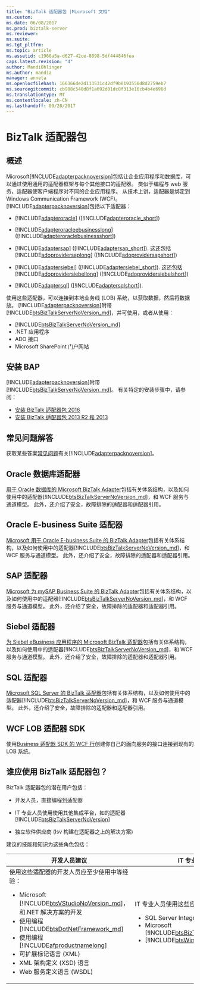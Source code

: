 ```yaml
---
title: "BizTalk 适配器包 |Microsoft 文档"
ms.custom: 
ms.date: 06/08/2017
ms.prod: biztalk-server
ms.reviewer: 
ms.suite: 
ms.tgt_pltfrm: 
ms.topic: article
ms.assetid: c1960a5a-d627-42ce-8898-5df444846fea
caps.latest.revision: "4"
author: MandiOhlinger
ms.author: mandia
manager: anneta
ms.openlocfilehash: 166366de2d113531c42df9b6193556d8d2759eb7
ms.sourcegitcommit: cb908c540d8f1a692d01dc8f313e16cb4b4e696d
ms.translationtype: MT
ms.contentlocale: zh-CN
ms.lasthandoff: 09/20/2017
---
```

# <a name="biztalk-adapter-pack"></a>BizTalk 适配器包
## <a name="overview"></a>概述
 Microsoft[!INCLUDE[adapterpacknoversion](../includes/adapterpacknoversion-md.md)]包括让企业应用程序和数据库，可以通过使用通用的适配器框架与每个其他接口的适配器。 类似于编程与 web 服务，适配器使客户端程序对不同的企业应用程序。 从技术上讲，适配器是绑定到 Windows Communication Framework (WCF)。 [!INCLUDE[adapterpacknoversion](../includes/adapterpacknoversion-md.md)]包括以下适配器：  
  
-   [!INCLUDE[adapteroracle](../includes/adapteroracle-md.md)] ([!INCLUDE[adapteroracle_short](../includes/adapteroracle-short-md.md)])  
  
-   [!INCLUDE[adapteroracleebusinesslong](../includes/adapteroracleebusinesslong-md.md)] ([!INCLUDE[adapteroraclebusinessshort](../includes/adapteroraclebusinessshort-md.md)])  
  
-   [!INCLUDE[adaptersap](../includes/adaptersap-md.md)] ([!INCLUDE[adaptersap_short](../includes/adaptersap-short-md.md)]). 这还包括[!INCLUDE[adoprovidersaplong](../includes/adoprovidersaplong-md.md)] ([!INCLUDE[adoprovidersapshort](../includes/adoprovidersapshort-md.md)])  
  
-   [!INCLUDE[adaptersiebel](../includes/adaptersiebel-md.md)] ([!INCLUDE[adaptersiebel_short](../includes/adaptersiebel-short-md.md)]). 这还包括[!INCLUDE[adoprovidersiebellong](../includes/adoprovidersiebellong-md.md)] ([!INCLUDE[adoprovidersiebelshort](../includes/adoprovidersiebelshort-md.md)])  
  
-   [!INCLUDE[adaptersql](../includes/adaptersql-md.md)] ([!INCLUDE[adaptersqlshort](../includes/adaptersqlshort-md.md)]).  

使用这些适配器，可以连接到本地业务线 (LOB) 系统，以获取数据，然后将数据放。 [!INCLUDE[adapterpacknoversion](../includes/adapterpacknoversion-md.md)]附带[!INCLUDE[btsBizTalkServerNoVersion_md](../includes/btsbiztalkservernoversion-md.md)]，并可使用，或者从使用： 

* [!INCLUDE[btsBizTalkServerNoVersion_md](../includes/btsbiztalkservernoversion-md.md)]
* .NET 应用程序
* ADO 接口
* Microsoft SharePoint 门户网站

## <a name="install-bap"></a>安装 BAP
[!INCLUDE[adapterpacknoversion](../includes/adapterpacknoversion-md.md)]附带[!INCLUDE[btsBizTalkServerNoVersion_md](../includes/btsbiztalkservernoversion-md.md)]。 有关特定的安装步骤中，请参阅：

* [安装 BizTalk 适配器包 2016](../adapters-and-accelerators/install-the-biztalk-adapter-pack-2016.md)
* [安装 BizTalk 适配器包 2013 R2 和 2013](../adapters-and-accelerators/install-biztalk-adapter-pack-2013-r2-and-2013.md)
 
## <a name="faq"></a>常见问题解答 
获取某些答案[常见问题](../adapters-and-accelerators/frequently-asked-questions-for-the-biztalk-adapter-pack.md)有关[!INCLUDE[adapterpacknoversion](../includes/adapterpacknoversion-md.md)]。

## <a name="oracle-database-adapter"></a>Oracle 数据库适配器
[用于 Oracle 数据库的 Microsoft BizTalk Adapter](../adapters-and-accelerators/adapter-oracle-database/microsoft-biztalk-adapter-for-oracle-database-documentation.md)包括有关体系结构，以及如何使用中的适配器[!INCLUDE[btsBizTalkServerNoVersion_md](../includes/btsbiztalkservernoversion-md.md)]，和 WCF 服务与通道模型。 此外，还介绍了安全，故障排除的适配器和适配器引用。 

## <a name="oracle-e-business-suite-adapter"></a>Oracle E-business Suite 适配器
[Microsoft 用于 Oracle E-business Suite 的 BizTalk Adapter](../adapters-and-accelerators/adapter-oracle-ebs/microsoft-biztalk-adapter-for-oracle-e-business-suite-documentation.md)包括有关体系结构，以及如何使用中的适配器[!INCLUDE[btsBizTalkServerNoVersion_md](../includes/btsbiztalkservernoversion-md.md)]，和 WCF 服务与通道模型。 此外，还介绍了安全，故障排除的适配器和适配器引用。 

## <a name="sap-adapter"></a>SAP 适配器
[Microsoft 为 mySAP Business Suite 的 BizTalk Adapter](../adapters-and-accelerators/adapter-sap/microsoft-biztalk-adapter-for-mysap-business-suite-documentation.md)包括有关体系结构，以及如何使用中的适配器[!INCLUDE[btsBizTalkServerNoVersion_md](../includes/btsbiztalkservernoversion-md.md)]，和 WCF 服务与通道模型。 此外，还介绍了安全，故障排除的适配器和适配器引用。 

## <a name="siebel-adapter"></a>Siebel 适配器
[为 Siebel eBusiness 应用程序的 Microsoft BizTalk 适配器](../adapters-and-accelerators/adapter-siebel/microsoft-biztalk-adapter-for-siebel-ebusiness-applications-documentation.md)包括有关体系结构，以及如何使用中的适配器[!INCLUDE[btsBizTalkServerNoVersion_md](../includes/btsbiztalkservernoversion-md.md)]，和 WCF 服务与通道模型。 此外，还介绍了安全，故障排除的适配器和适配器引用。 
 
## <a name="sql-adapter"></a>SQL 适配器 
[Microsoft SQL Server 的 BizTalk 适配器](../adapters-and-accelerators/adapter-sql/microsoft-biztalk-adapter-for-sql-server-documentation.md)包括有关体系结构，以及如何使用中的适配器[!INCLUDE[btsBizTalkServerNoVersion_md](../includes/btsbiztalkservernoversion-md.md)]，和 WCF 服务与通道模型。 此外，还介绍了安全，故障排除的适配器和适配器引用。 

## <a name="wcf-lob-adapter-sdk"></a>WCF LOB 适配器 SDK
使用[Business 适配器 SDK 的 WCF 行](../adapters-and-accelerators/wcf-lob-adapter-sdk/microsoft-wcf-line-of-business-adapter-sdk-documentation.md)创建你自己的面向服务的接口连接到现有的 LOB 系统。 

## <a name="who-should-use-the-biztalk-adapter-pack"></a>谁应使用 BizTalk 适配器包？
 
BizTalk 适配器包的潜在用户包括：  
  
-   开发人员，直接编程到适配器
  
-   IT 专业人员使用使用其他集成平台，如的适配器[!INCLUDE[btsBizTalkServerNoVersion](../includes/btsbiztalkservernoversion-md.md)]
  
-   独立软件供应商 (Isv 构建在适配器之上的解决方案)  

建议的技能和知识为这些角色包括： 

| 开发人员建议 | IT 专业人员的建议 | ISV 建议 |
|---|---|---|
 | 使用这些适配器的开发人员应至少使用中等经验：<br/> <ul><li>Microsoft [!INCLUDE[btsVStudioNoVersion_md](../includes/btsvstudionoversion-md.md)]，和.NET 解决方案的开发</li><li>使用编程[!INCLUDE[btsDotNetFramework_md](../includes/btsdotnetframework-md.md)] </li><li>使用编程[!INCLUDE[afproductnamelong](../includes/afproductnamelong-md.md)] </li><li>可扩展标记语言 (XML) </li><li>XML 架构定义 (XSD) 语言 </li><li>Web 服务定义语言 (WSDL) </li></ul> | IT 专业人员使用这些应至少使用中等经验： <br/><ul><li>SQL Server Integration Services (SSIS) </li><li>Microsoft [!INCLUDE[btsBizTalkServerNoVersion](../includes/btsbiztalkservernoversion-md.md)] </li><li>[!INCLUDE[btsWinSharePointSvcsNoVersion](../includes/btswinsharepointsvcsnoversion-md.md)] </li></ul> | 使用这些适配器的 Isv 应至少使用中等经验： <br/><ul><li>内部工作原理和概念的每个适配器，并且必须能够来构建基于适配器的应用程序 </li><li>[!INCLUDE[btsDotNetFramework_md](../includes/btsdotnetframework-md.md)] </li><li>的[!INCLUDE[afproductnameshort](../includes/afproductnameshort-md.md)] </li></ul> |